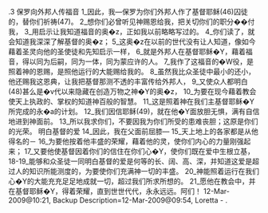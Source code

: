 .3 
保罗向外邦人传福音 
1_因此，我―保罗为你们外邦人作了基督耶稣(46)囚徒的，替你们祈祷(47)。 2_想你们必曾听见神赐恩给我，把关切你们的职分��付我， 3_用启示让我知道福音的奥�z，正如我以前略略写过的。 4_你们读了，就会知道我深深了解基督的奥�z； 5_这奥�z在以前的世代没有让人知道，像如今藉着圣灵向他的圣使徒和先知启示一样， 6_就是外邦人在基督耶稣�Y，藉着福音，得以同为后嗣，同为一体，同为蒙应许的人。 7_我作了这福音的�W役，是照着神的恩赐，是照他运行的大能赐给我的。 8_虽然我比众圣徒中最小的还小，他还赐我这恩典，让我把基督那测不透的丰富传给外邦人， 9_又使众人都明白(48)甚么是�v代以来隐藏在创造万物之神�Y的奥�z， 10_为要在现今藉着教会使天上执政的、掌权的知道神百般的智慧。 11_这是照着神在我们主基督耶稣�Y所完成的永�a的计划。 12_我们因信耶稣(49)，就在他�Y面放胆无惧，满有自信地进到神面前。 13_所以我求你们，不要因我为你们所受的患难丧胆；这原是你们的光荣。 
明白基督的爱 
14_因此，我在父面前屈膝― 15_天上地上的各家都是从他得名的－ 16_为要他按着他丰盛的荣耀，藉着他的灵，使你们内心的力量刚强起来； 17_又要他使基督因着你们的信住在你们心�Y，使你们既在爱中生根立基， 18-19_能够和众圣徒一同明白基督的爱是何等的长、阔、高、深，并知道这爱是超过人的知识所能测度的，为要使你们充满神一切的丰盛。 
20_神能照着运行在我们心�Y的大能充充足足地成就一切，超过我们所求所想的。 21_愿他在教会中，并在基督耶稣�Y，得着荣耀，直到世世代代，永永远远。阿们！ 
12-Mar-2009@10:21, Backup Description=12-Mar-2009@09:54, Loretta - 
.
